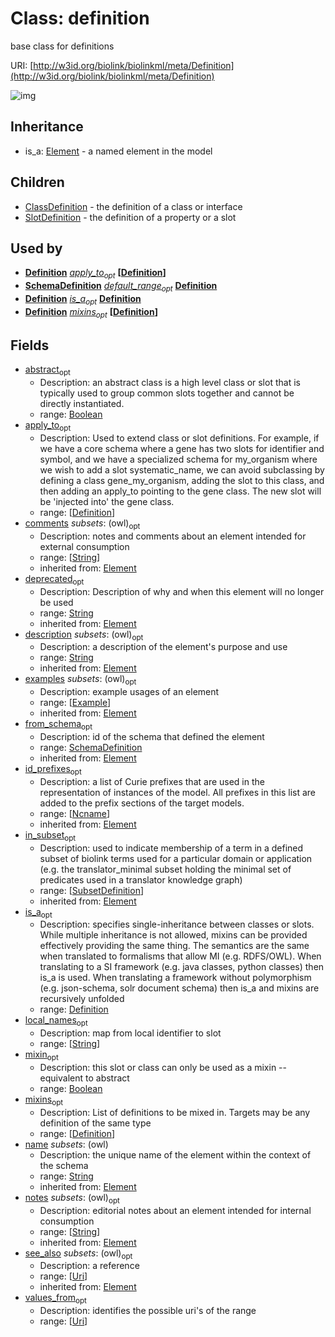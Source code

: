 # Class: definition


base class for definitions

URI: [http://w3id.org/biolink/biolinkml/meta/Definition](http://w3id.org/biolink/biolinkml/meta/Definition)

![img](http://yuml.me/diagram/nofunky;dir:TB/class/\[Definition|abstract:boolean%20%3F;local_names:string%20*;mixin:boolean%20%3F;values_from:uri%20*;name(pk)(i):string;description(i):string%20%3F;deprecated(i):string%20%3F;notes(i):string%20*;comments(i):string%20*;see_also(i):uri%20*;id_prefixes(i):ncname%20*]-%20from_schema(i)%20%3F>\[SchemaDefinition],%20\[Definition]-%20in_subset(i)%20*>\[SubsetDefinition],%20\[Definition]++-%20examples(i)%20*>\[Example],%20\[Definition]-%20apply_to%20*>\[Definition],%20\[Definition]-%20mixins%20*>\[Definition],%20\[Definition]-%20is_a%20%3F>\[Definition],%20\[SchemaDefinition]-%20default_range%20%3F>\[Definition],%20\[Definition]^-\[SlotDefinition],%20\[Definition]^-\[ClassDefinition],%20\[Element]^-\[Definition])
## Inheritance

 *  is_a: [Element](Element.md) - a named element in the model
## Children

 * [ClassDefinition](ClassDefinition.md) - the definition of a class or interface
 * [SlotDefinition](SlotDefinition.md) - the definition of a property or a slot
## Used by

 *  **[Definition](Definition.md)** *[apply_to](apply_to.md)<sub>opt</sub>*  **[[Definition](Definition.md)]**
 *  **[SchemaDefinition](SchemaDefinition.md)** *[default_range](default_range.md)<sub>opt</sub>*  **[Definition](Definition.md)**
 *  **[Definition](Definition.md)** *[is_a](is_a.md)<sub>opt</sub>*  **[Definition](Definition.md)**
 *  **[Definition](Definition.md)** *[mixins](mixins.md)<sub>opt</sub>*  **[[Definition](Definition.md)]**
## Fields

 * [abstract](abstract.md)<sub>opt</sub>
    * Description: an abstract class is a high level class or slot that is typically used to group common slots together and cannot be directly instantiated.
    * range: [Boolean](Boolean.md)
 * [apply_to](apply_to.md)<sub>opt</sub>
    * Description: Used to extend class or slot definitions. For example, if we have a core schema where a gene has two slots for identifier and symbol, and we have a specialized schema for my_organism where we wish to add a slot systematic_name, we can avoid subclassing by defining a class gene_my_organism, adding the slot to this class, and then adding an apply_to pointing to the gene class. The new slot will be 'injected into' the gene class.
    * range: [[Definition](Definition.md)]
 * [comments](comments.md) *subsets*: (owl)<sub>opt</sub>
    * Description: notes and comments about an element intended for external consumption
    * range: [[String](String.md)]
    * inherited from: [Element](Element.md)
 * [deprecated](deprecated.md)<sub>opt</sub>
    * Description: Description of why and when this element will no longer be used
    * range: [String](String.md)
    * inherited from: [Element](Element.md)
 * [description](description.md) *subsets*: (owl)<sub>opt</sub>
    * Description: a description of the element's purpose and use
    * range: [String](String.md)
    * inherited from: [Element](Element.md)
 * [examples](examples.md) *subsets*: (owl)<sub>opt</sub>
    * Description: example usages of an element
    * range: [[Example](Example.md)]
    * inherited from: [Element](Element.md)
 * [from_schema](from_schema.md)<sub>opt</sub>
    * Description: id of the schema that defined the element
    * range: [SchemaDefinition](SchemaDefinition.md)
    * inherited from: [Element](Element.md)
 * [id_prefixes](id_prefixes.md)<sub>opt</sub>
    * Description: a list of Curie prefixes that are used in the representation of instances of the model.  All prefixes in this list are added to the prefix sections of the target models.
    * range: [[Ncname](Ncname.md)]
    * inherited from: [Element](Element.md)
 * [in_subset](in_subset.md)<sub>opt</sub>
    * Description: used to indicate membership of a term in a defined subset of biolink terms used for a particular domain or application (e.g. the translator_minimal subset holding the minimal set of predicates used in a translator knowledge graph)
    * range: [[SubsetDefinition](SubsetDefinition.md)]
    * inherited from: [Element](Element.md)
 * [is_a](is_a.md)<sub>opt</sub>
    * Description: specifies single-inheritance between classes or slots. While multiple inheritance is not allowed, mixins can be provided effectively providing the same thing. The semantics are the same when translated to formalisms that allow MI (e.g. RDFS/OWL). When translating to a SI framework (e.g. java classes, python classes) then is_a is used. When translating a framework without polymorphism (e.g. json-schema, solr document schema) then is_a and mixins are recursively unfolded
    * range: [Definition](Definition.md)
 * [local_names](local_names.md)<sub>opt</sub>
    * Description: map from local identifier to slot
    * range: [[String](String.md)]
 * [mixin](mixin.md)<sub>opt</sub>
    * Description: this slot or class can only be used as a mixin -- equivalent to abstract
    * range: [Boolean](Boolean.md)
 * [mixins](mixins.md)<sub>opt</sub>
    * Description: List of definitions to be mixed in. Targets may be any definition of the same type
    * range: [[Definition](Definition.md)]
 * [name](name.md) *subsets*: (owl)
    * Description: the unique name of the element within the context of the schema
    * range: [String](String.md)
    * inherited from: [Element](Element.md)
 * [notes](notes.md) *subsets*: (owl)<sub>opt</sub>
    * Description: editorial notes about an element intended for internal consumption
    * range: [[String](String.md)]
    * inherited from: [Element](Element.md)
 * [see_also](see_also.md) *subsets*: (owl)<sub>opt</sub>
    * Description: a reference
    * range: [[Uri](Uri.md)]
    * inherited from: [Element](Element.md)
 * [values_from](values_from.md)<sub>opt</sub>
    * Description: identifies the possible uri's of the range
    * range: [[Uri](Uri.md)]

